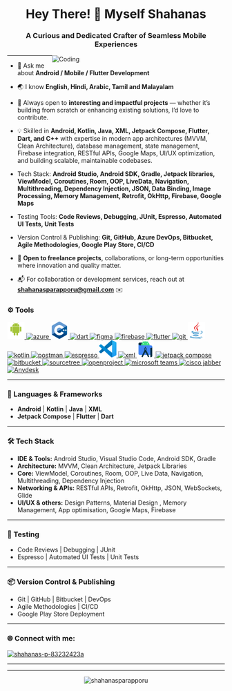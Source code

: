 <h1 align="center">Hey There! 👋 Myself Shahanas</h1>
<h3 align="center">A Curious and Dedicated Crafter of Seamless Mobile Experiences</h3>
<img align="right" alt="Coding" width="400" src="https://cdn.dribbble.com/users/1396198/screenshots/4422089/code.gif">

---

- 💬 Ask me about **Android / Mobile / Flutter Development**  
- 🌏 I know **English, Hindi, Arabic, Tamil and Malayalam**
- 🌟 Always open to **interesting and impactful projects** — whether it’s building from scratch or enhancing existing solutions, I’d love to contribute.
- 💡 Skilled in **Android, Kotlin, Java, XML, Jetpack Compose, Flutter, Dart, and C++** with expertise in modern app architectures (MVVM, Clean Architecture), database management, state management, Firebase integration, RESTful APIs, Google Maps, UI/UX optimization, and building scalable, maintainable codebases.
- Tech Stack: **Android Studio, Android SDK, Gradle, Jetpack libraries, ViewModel, Coroutines, Room, OOP, LiveData, Navigation, Multithreading, Dependency Injection, JSON, Data Binding, Image Processing, Memory Management, Retrofit, OkHttp, Firebase, Google Maps**

- Testing Tools: **Code Reviews, Debugging, JUnit, Espresso, Automated UI Tests, Unit Tests**

- Version Control & Publishing: **Git, GitHub, Azure DevOps, Bitbucket, Agile Methodologies, Google Play Store, CI/CD**
- 🤝 **Open to freelance projects**, collaborations, or long-term opportunities where innovation and quality matter.
- 📬 For collaboration or development services, reach out at **shahanasparapporu@gmail.com** ✉️

<h3 align="left">⚙️ Tools</h3>
<p align="left"> <a href="https://developer.android.com" target="_blank" rel="noreferrer"> <img src="https://raw.githubusercontent.com/devicons/devicon/master/icons/android/android-original-wordmark.svg" alt="android" width="40" height="40"/> </a> <a href="https://azure.microsoft.com/en-in/" target="_blank" rel="noreferrer"> <img src="https://th.bing.com/th/id/OIP.Un9N379Cd-UXyc2SD4wiyAAAAA?w=171&h=180&c=7&r=0&o=5&pid=1.7" alt="azure" width="40" height="40"/> </a> <a href="https://www.w3schools.com/cpp/" target="_blank" rel="noreferrer"> <img src="https://raw.githubusercontent.com/devicons/devicon/master/icons/cplusplus/cplusplus-original.svg" alt="cplusplus" width="40" height="40"/> </a> <a href="https://dart.dev" target="_blank" rel="noreferrer"> <img src="https://www.vectorlogo.zone/logos/dartlang/dartlang-icon.svg" alt="dart" width="40" height="40"/> </a> <a href="https://www.figma.com/" target="_blank" rel="noreferrer"> <img src="https://www.vectorlogo.zone/logos/figma/figma-icon.svg" alt="figma" width="40" height="40"/> </a> <a href="https://firebase.google.com/" target="_blank" rel="noreferrer"> <img src="https://www.vectorlogo.zone/logos/firebase/firebase-icon.svg" alt="firebase" width="40" height="40"/> </a> <a href="https://flutter.dev" target="_blank" rel="noreferrer"> <img src="https://www.vectorlogo.zone/logos/flutterio/flutterio-icon.svg" alt="flutter" width="40" height="40"/> </a> <a href="https://git-scm.com/" target="_blank" rel="noreferrer"> <img src="https://www.vectorlogo.zone/logos/git-scm/git-scm-icon.svg" alt="git" width="40" height="40"/> </a> <a href="https://www.java.com" target="_blank" rel="noreferrer"> <img src="https://raw.githubusercontent.com/devicons/devicon/master/icons/java/java-original.svg" alt="java" width="40" height="40"/> </a> <a href="https://kotlinlang.org" target="_blank" rel="noreferrer"> <img src="https://www.vectorlogo.zone/logos/kotlinlang/kotlinlang-icon.svg" alt="kotlin" width="40" height="40"/> </a> <a href="https://postman.com" target="_blank" rel="noreferrer"> <img src="https://www.vectorlogo.zone/logos/getpostman/getpostman-icon.svg" alt="postman" width="40" height="40"/> </a><a href="https://developer.android.com/training/testing/espresso" target="_blank" rel="noreferrer">
    <img src="https://th.bing.com/th/id/OIP.jiTBQmVtH_sHZouNMoRFFAHaHk?w=163&h=180&c=7&r=0&o=5&pid=1.7" alt="espresso" width="40" height="40"/>
  </a><a href="https://code.visualstudio.com/" target="_blank" rel="noreferrer">
    <img src="https://raw.githubusercontent.com/devicons/devicon/master/icons/vscode/vscode-original.svg" alt="vscode" width="40" height="40"/>
  </a> <a href="https://www.w3.org/XML/" target="_blank" rel="noreferrer">
    <img src="https://www.vectorlogo.zone/logos/w3c_xml/w3c_xml-icon.svg" alt="xml" width="40" height="40"/>
  </a><a href="https://developer.android.com/studio" target="_blank" rel="noreferrer">
    <img src="https://raw.githubusercontent.com/devicons/devicon/master/icons/androidstudio/androidstudio-original.svg" alt="android studio" width="40" height="40"/>
  </a><a href="https://developer.android.com/jetpack/compose" target="_blank" rel="noreferrer">
    <img src="https://th.bing.com/th/id/OIP.RJWOmWLAcIJn5A5v3Tki0wHaIA?rs=1&pid=ImgDetMain" alt="jetpack compose" width="40" height="40"/>
  </a> <a href="https://bitbucket.org/" target="_blank" rel="noreferrer">
    <img src="https://www.vectorlogo.zone/logos/bitbucket/bitbucket-icon.svg" alt="bitbucket" width="40" height="40"/>
  </a><a href="https://www.sourcetreeapp.com/" target="_blank" rel="noreferrer">
    <img src="https://th.bing.com/th/id/OIP.uM8HdoZwc7yvLG3NvrMxaAHaHa?w=173&h=180&c=7&r=0&o=5&pid=1.7" alt="sourcetree" width="40" height="40"/>
  </a> <a href="https://www.openproject.org/" target="_blank" rel="noreferrer">
    <img src="https://th.bing.com/th/id/OIP.5RmwMuxHaGHJvdU7iHudtAAAAA?w=122&h=150&c=7&r=0&o=5&pid=1.7" alt="openproject" width="40" height="40"/>
  </a><a href="https://www.microsoft.com/en-us/microsoft-teams/group-chat-software" target="_blank" rel="noreferrer">
    <img src="https://th.bing.com/th/id/OIP.kMEWXdTI7aDeIAzztc2mPwHaGx?w=212&h=194&c=7&r=0&o=5&pid=1.7" alt="microsoft teams" width="40" height="40"/>
  </a> <a href="https://www.cisco.com/c/en/us/products/unified-communications/jabber.html" target="_blank" rel="noreferrer">
    <img src="https://th.bing.com/th/id/OIP.rl6grZ7X6b8VJX3cQ1D9SgAAAA?w=173&h=180&c=7&r=0&o=5&pid=1.7" alt="cisco jabber" width="40" height="40"/>
  </a><a href="https://anydesk.com/en" target="_blank" rel="noreferrer">
    <img src="https://th.bing.com/th?id=OIP.7BC3YEpRwgRZSYCcjxF6wAAAAA&w=212&h=212&c=8&rs=1&qlt=90&o=6&cb=13&pid=3.1&rm=2" alt="Anydesk" width="40" height="40"/>
</a>

</p>

---

<h3 align="left">🚀 Languages & Frameworks</h3>

- **Android** | **Kotlin** | **Java** | **XML**  
- **Jetpack Compose** | **Flutter** | **Dart**

---

<h3 align="left">🛠️ Tech Stack</h3>

- **IDE & Tools:** Android Studio, Visual Studio Code, Android SDK, Gradle  
- **Architecture:** MVVM, Clean Architecture, Jetpack Libraries  
- **Core:** ViewModel, Coroutines, Room, OOP, Live Data, Navigation, Multithreading, Dependency Injection 
- **Networking & APIs:** RESTful APIs, Retrofit, OkHttp, JSON, WebSockets, Glide
- **UI/UX & others:** Design Patterns, Material Design , Memory Management, App optimisation, Google Maps, Firebase  

---

<h3 align="left">🧪 Testing </h3>

- Code Reviews | Debugging | JUnit  
- Espresso | Automated UI Tests | Unit Tests  

---

<h3 align="left">📦 Version Control & Publishing</h3>

- Git | GitHub | Bitbucket | DevOps  
- Agile Methodologies | CI/CD  
- Google Play Store Deployment  

---

<h3 align="left">🌐 Connect with me:</h3>
<p align="left">
<a href="https://linkedin.com/in/shahanas-p-83232423a" target="blank"><img align="center" 
src="https://raw.githubusercontent.com/rahuldkjain/github-profile-readme-generator/master/src/images/icons/Social/linked-in-alt.svg" 
alt="shahanas-p-83232423a" height="30" width="40" /></a>
</p>

---


---

<p align="center">
<img src="https://github-readme-stats.vercel.app/api/top-langs?username=shahanasparapporu&show_icons=true&locale=en&layout=compact" alt="shahanasparapporu" />
</p>



